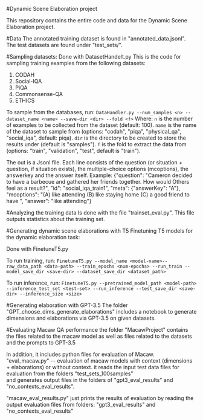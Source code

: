 #Dynamic Scene Elaboration project

This repository contains the entire code and data for the Dynamic Scene Elaboration project.

#Data
The annotated training dataset is found in "annotated_data.jsonl".
The test datasets are found under "test_sets/".


#Sampling datasets:
Done with DatasetHandelt.py
This is the code for sampling training examples from the following datasets:
1. CODAH
2. Social-IQA
3. PiQA
4. Commonsense-QA
5. ETHICS

To sample from the databases, run:
```DataHandler.py --num_samples <n> --dataset_name <name> --save-dir <dir> --fold <f>```
Where:
```n``` is the number of examples to be collected from the dataset (default: 100).
```name``` is the name of the dataset to sample from (options: "codah", "piqa", "physical_qa", "social_iqa", default: piqa).
```dir``` is the directory to be created to store the results under (default is "samples").
```f``` is the fold to extract the data from  (options: "train", "validation", "test", default is "train").


The out is a Jsonl file.
Each line consists of the question (or situation + question, if situation exists), the multiple-choice options (mcoptions), the answerkey and the answer itself. 
Example:
{"question": "Cameron decided to have a barbecue and gathered her friends together. How would Others feel as a result?", "id": "social_iqa_train1", "meta": {"answerKey": "A"}, "mcoptions": "(A) like attending (B) like staying home (C) a good friend to have ", "answer": "like attending"}

#Analyzing the training data
Is done with the file "trainset_eval.py".
This file outputs statistics about the training set.

#Generating dynamic scene elaborations with T5
Finetuning T5 models for the dynamic elaboration task:

Done with FinetuneT5.py

To run training, run:
``` FinetuneT5.py --model_name <model-name>--raw_data_path <data-path> --train_epochs <num-epochs> --run_train --model_save_dir <save-dir> --dataset_save_dir <dataset_path> ```


To run inference, run:
```FinetuneT5.py --pretrained_model_path <model-path> --inference_test_set <test-set> --run_inference --test_save_dir <save-dir> --inference_size <size> ```


#Generating elaboration with GPT-3.5
The folder "GPT_choose_dims_generate_elaborations" includes a notebook to generate dimensions and elaborations via GPT-3.5 on given datasets.

#Evaluating Macaw QA performance
the folder "MacawProject" contains the files related to the macaw model as well as
files related to the datasets and the prompts to GPT-3.5

In addition, it includes python files for evaluation of Macaw.
"eval_macaw.py" -- evaluation of macaw models with context (dimensions + elaborations) or without context.
it reads the input test data files for evaluation from the folders "test_sets_100samples"  
and generates output files in the folders of "gpt3_eval_results" and "no_contexts_eval_results".

"macaw_eval_results.py" just prints the results of evaluation by reading the output evaluation files from
folders: "gpt3_eval_results" and "no_contexts_eval_results"